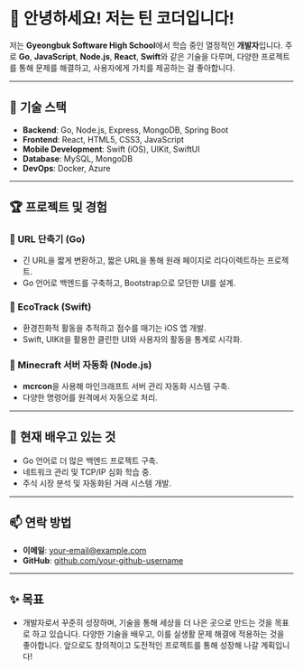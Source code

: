 # 👋 안녕하세요! 저는 틴 코더입니다!

저는 **Gyeongbuk Software High School**에서 학습 중인 열정적인 **개발자**입니다. 주로 **Go**, **JavaScript**, **Node.js**, **React**, **Swift**와 같은 기술을 다루며, 다양한 프로젝트를 통해 문제를 해결하고, 사용자에게 가치를 제공하는 걸 좋아합니다.

---

## 🚀 기술 스택
- **Backend**: Go, Node.js, Express, MongoDB, Spring Boot
- **Frontend**: React, HTML5, CSS3, JavaScript
- **Mobile Development**: Swift (iOS), UIKit, SwiftUI
- **Database**: MySQL, MongoDB
- **DevOps**: Docker, Azure

---

## 🏆 프로젝트 및 경험
### 📌 URL 단축기 (Go)
- 긴 URL을 짧게 변환하고, 짧은 URL을 통해 원래 페이지로 리다이렉트하는 프로젝트.
- Go 언어로 백엔드를 구축하고, Bootstrap으로 모던한 UI를 설계.

### 📌 EcoTrack (Swift)
- 환경친화적 활동을 추적하고 점수를 매기는 iOS 앱 개발.
- Swift, UIKit을 활용한 클린한 UI와 사용자의 활동을 통계로 시각화.

### 📌 Minecraft 서버 자동화 (Node.js)
- **mcrcon**을 사용해 마인크래프트 서버 관리 자동화 시스템 구축.
- 다양한 명령어를 원격에서 자동으로 처리.

---

## 🌱 현재 배우고 있는 것
- Go 언어로 더 많은 백엔드 프로젝트 구축.
- 네트워크 관리 및 TCP/IP 심화 학습 중.
- 주식 시장 분석 및 자동화된 거래 시스템 개발.

---

## 📫 연락 방법
- **이메일**: [your-email@example.com](mailto:your-email@example.com)
- **GitHub**: [github.com/your-github-username](https://github.com/your-github-username)

---

## ✨ 목표
- 개발자로서 꾸준히 성장하며, 기술을 통해 세상을 더 나은 곳으로 만드는 것을 목표로 하고 있습니다. 다양한 기술을 배우고, 이를 실생활 문제 해결에 적용하는 것을 좋아합니다. 앞으로도 창의적이고 도전적인 프로젝트를 통해 성장해 나갈 계획입니다!

